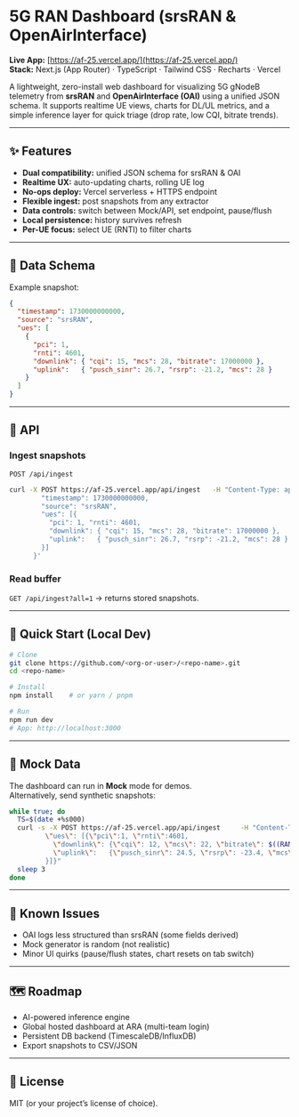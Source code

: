 
# 5G RAN Dashboard (srsRAN & OpenAirInterface)

**Live App:** [https://af-25.vercel.app/](https://af-25.vercel.app/)  
**Stack:** Next.js (App Router) · TypeScript · Tailwind CSS · Recharts · Vercel

A lightweight, zero-install web dashboard for visualizing 5G gNodeB telemetry from **srsRAN** and **OpenAirInterface (OAI)** using a unified JSON schema. It supports realtime UE views, charts for DL/UL metrics, and a simple inference layer for quick triage (drop rate, low CQI, bitrate trends).

---

## ✨ Features

- **Dual compatibility:** unified JSON schema for srsRAN & OAI
- **Realtime UX:** auto-updating charts, rolling UE log
- **No-ops deploy:** Vercel serverless + HTTPS endpoint
- **Flexible ingest:** post snapshots from any extractor
- **Data controls:** switch between Mock/API, set endpoint, pause/flush
- **Local persistence:** history survives refresh
- **Per-UE focus:** select UE (RNTI) to filter charts

---

## 🧩 Data Schema

Example snapshot:

```json
{
  "timestamp": 1730000000000,
  "source": "srsRAN",
  "ues": [
    {
      "pci": 1,
      "rnti": 4601,
      "downlink": { "cqi": 15, "mcs": 28, "bitrate": 17000000 },
      "uplink":   { "pusch_sinr": 26.7, "rsrp": -21.2, "mcs": 28 }
    }
  ]
}
```

---

## 🔌 API

### Ingest snapshots
`POST /api/ingest`

```bash
curl -X POST https://af-25.vercel.app/api/ingest   -H "Content-Type: application/json"   -d '{
        "timestamp": 1730000000000,
        "source": "srsRAN",
        "ues": [{
          "pci": 1, "rnti": 4601,
          "downlink": { "cqi": 15, "mcs": 28, "bitrate": 17000000 },
          "uplink":   { "pusch_sinr": 26.7, "rsrp": -21.2, "mcs": 28 }
        }]
      }'
```

### Read buffer
`GET /api/ingest?all=1` → returns stored snapshots.

---

## 🚀 Quick Start (Local Dev)

```bash
# Clone
git clone https://github.com/<org-or-user>/<repo-name>.git
cd <repo-name>

# Install
npm install    # or yarn / pnpm

# Run
npm run dev
# App: http://localhost:3000
```

---

## 🧪 Mock Data

The dashboard can run in **Mock** mode for demos.  
Alternatively, send synthetic snapshots:

```bash
while true; do
  TS=$(date +%s000)
  curl -s -X POST https://af-25.vercel.app/api/ingest     -H "Content-Type: application/json"     -d "{\"timestamp\": $TS, \"source\": \"srsRAN\",
         \"ues\": [{\"pci\":1, \"rnti\":4601,
           \"downlink\": {\"cqi\": 12, \"mcs\": 22, \"bitrate\": $((RANDOM%20000000+5000000))},
           \"uplink\":   {\"pusch_sinr\": 24.5, \"rsrp\": -23.4, \"mcs\": 20}
         }]}"
  sleep 3
done
```

---

## 🐞 Known Issues

- OAI logs less structured than srsRAN (some fields derived)
- Mock generator is random (not realistic)
- Minor UI quirks (pause/flush states, chart resets on tab switch)

---

## 🗺️ Roadmap

- AI-powered inference engine
- Global hosted dashboard at ARA (multi-team login)
- Persistent DB backend (TimescaleDB/InfluxDB)
- Export snapshots to CSV/JSON

---

## 📄 License

MIT (or your project’s license of choice).
